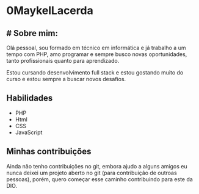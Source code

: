 # 0MaykelLacerda 

## # Sobre mim: ########################
  Olá pessoal, sou formado em técnico em informática e já trabalho a um tempo com PHP, amo  programar e sempre busco novas oportunidades, tanto profissionais quanto para aprendizado.

  Estou cursando desenvolvimento full stack e estou gostando muito do curso e estou sempre a buscar novos desafios.

  ## Habilidades
  - PHP
  - Html
  - CSS
  - JavaScript

  ## Minhas contribuições
  Ainda não tenho contribuições no git, embora ajudo a alguns amigos eu nunca deixei um projeto aberto no git (para contribuição de outroas pessoas), porém, quero começar esse caminho contribuindo para este da DIO.